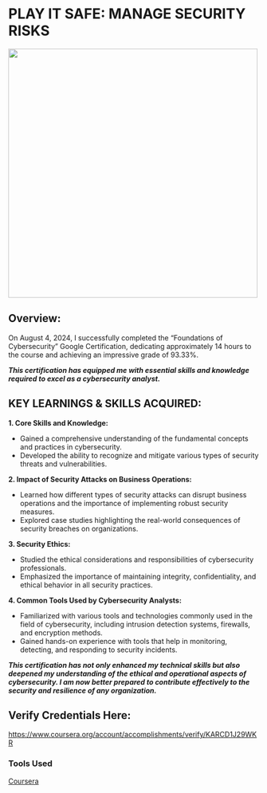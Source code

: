 # PLAY IT SAFE: MANAGE SECURITY RISKS

<img src="" width="500"/>

## Overview:
On August 4, 2024, I successfully completed the “Foundations of Cybersecurity” Google Certification, dedicating approximately 14 hours to the course and achieving an impressive grade of 93.33%.<br>

<B><I>This certification has equipped me with essential skills and knowledge required to excel as a cybersecurity analyst.</B></I>

## KEY LEARNINGS & SKILLS ACQUIRED:

<B>1. Core Skills and Knowledge:</B>
- Gained a comprehensive understanding of the fundamental concepts and practices in cybersecurity.
- Developed the ability to recognize and mitigate various types of security threats and vulnerabilities.

<B>2. Impact of Security Attacks on Business Operations:</B>
- Learned how different types of security attacks can disrupt business operations and the importance
  of implementing robust security measures.
- Explored case studies highlighting the real-world consequences of security breaches on organizations.

<B>3. Security Ethics:</B>
- Studied the ethical considerations and responsibilities of cybersecurity professionals.
- Emphasized the importance of maintaining integrity, confidentiality, and ethical behavior in all
  security practices.

<B>4. Common Tools Used by Cybersecurity Analysts:</B>
- Familiarized with various tools and technologies commonly used in the field of cybersecurity,
  including intrusion detection systems, firewalls, and encryption methods.
- Gained hands-on experience with tools that help in monitoring, detecting, and responding to
  security incidents.

<B><I>This certification has not only enhanced my technical skills but also deepened my understanding of the ethical and operational aspects of cybersecurity. I am now better prepared to contribute effectively to the security and resilience of any organization.</B></I>

## Verify Credentials Here: <br>
https://www.coursera.org/account/accomplishments/verify/KARCD1J29WKR

### Tools Used
<a href="https://www.coursera.org/">Coursera</a>